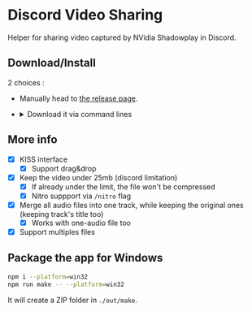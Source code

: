 # Discord Video Sharing

Helper for sharing video captured by NVidia Shadowplay in Discord.

## Download/Install

2 choices :

- Manually head to [the release page](https://git.mylloon.fr/Anri/dsr/releases/latest).
- <details>
      <summary>Download it via command lines</summary>

  Copy and paste this snippet into the windows command prompt:

  ```batch
  PowerShell -Command "" ^
    "$releases = 'https://git.mylloon.fr/api/v1/repos/Anri/dsr/releases/latest';" ^
    "$link = (Invoke-WebRequest $releases | ConvertFrom-Json)[0].assets.browser_download_url;" ^
    "$archive = '%TEMP%\dsr.zip';" ^
    "Invoke-WebRequest -Uri $link -OutFile $archive;" ^
    "Remove-Item '%LOCALAPPDATA%\DSR' -Recurse -ErrorAction SilentlyContinue;" ^
    "Expand-Archive -Path $archive -DestinationPath '%LOCALAPPDATA%\DSR' -Force;" ^
    "Move-Item -Path '%LOCALAPPDATA%\DSR\dsr-win32-x64\*' -Destination '%LOCALAPPDATA%\DSR' -Force;" ^
    "Remove-Item '%LOCALAPPDATA%\DSR\dsr-win32-x64';" ^
    "$WshShell = New-Object -comObject WScript.Shell;" ^
    "$Shortcut = $WshShell.CreateShortcut('%APPDATA%\Microsoft\Windows\Start Menu\Programs\DSR.lnk');" ^
    "$Shortcut.TargetPath = '%LOCALAPPDATA%\DSR\dsr.exe';" ^
    "$Shortcut.Save();" ^
    "REG ADD 'HKCU\Software\Microsoft\Windows\CurrentVersion\Uninstall\dsr' /f /v DisplayName /t REG_SZ /d 'DSR';" ^
    "REG ADD 'HKCU\Software\Microsoft\Windows\CurrentVersion\Uninstall\dsr' /f /v InstallLocation /t REG_SZ /d '%LOCALAPPDATA%\DSR'"
  ```

  If you have nitro, add `/nitro` flag when running DSR.
  </details>

## More info

- [x] KISS interface
  - [x] Support drag&drop
- [x] Keep the video under 25mb (discord limitation)
  - [x] If already under the limit, the file won't be compressed
  - [x] Nitro suppport via `/nitro` flag
- [x] Merge all audio files into one track, while keeping the original ones (keeping track's title too)
  - [x] Works with one-audio file too
- [x] Support multiples files

## Package the app for Windows

```bash
npm i --platform=win32
npm run make -- --platform=win32
```

It will create a ZIP folder in `./out/make`.
